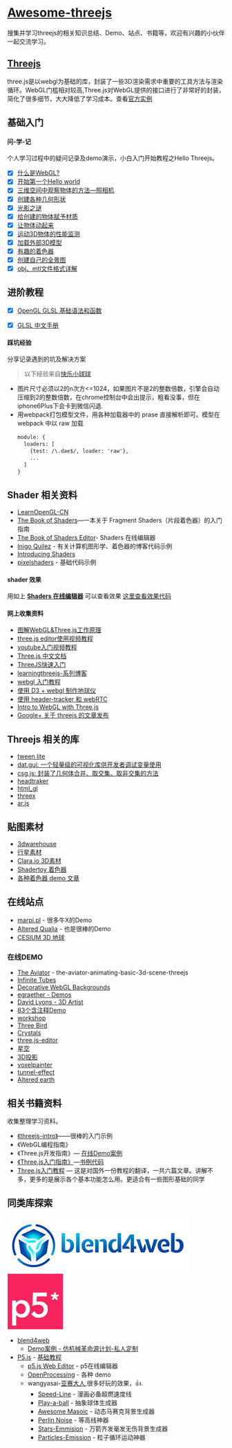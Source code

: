 # [Awesome-threejs](https://github.com/zyj1022/awesome-threejs/)
搜集并学习threejs的相关知识总结、Demo、站点、书籍等，欢迎有兴趣的小伙伴一起交流学习。

## [Threejs](https://threejs.org)

three.js是以webgl为基础的库，封装了一些3D渲染需求中重要的工具方法与渲染循环。WebGL门槛相对较高,Three.js对WebGL提供的接口进行了非常好的封装，简化了很多细节，大大降低了学习成本。查看[官方实例](https://threejs.org/examples/)


## 基础入门

#### 问-学-记

个人学习过程中的疑问记录及demo演示，小白入门开始教程之Hello Threejs。

- [x] [什么是WebGL?](./docs/what-webgl.md)
- [x] [开始第一个Hello world](./docs/hello-world.md)
- [x] [三维空间中观察物体的方法—照相机](./docs/hello-camera.md)
- [x] [创建各种几何形状](./docs/hello-geometry.md)
- [x] [光影之谜](./docs/hello-light.md)
- [x] [给创建的物体赋予材质](./docs/hello-material.md)
- [x] [让物体动起来](./docs/hello-tween.md)
- [x] [运动3D物体的性能监测](./docs/hello-stats.md)
- [x] [加载外部3D模型](./docs/hello-loader.md)
- [x] [有趣的着色器](./docs/hello-shaders.md)
- [x] [创建自己的全景图](./docs/hello-cubemap.md)
- [x] [obj、mtl文件格式详解](./docs/hello-obj-mtl.md)

## 进阶教程

- [x] [OpenGL GLSL 基础语法和函数](./docs/glsl/glsl-syntax.md)
- [x] [GLSL 中文手册](./docs/glsl/glsl-cookbook.md)


#### 踩坑经验

分享记录遇到的坑及解决方案

> 以下经验来自[快乐小球球](https://zhuanlan.zhihu.com/p/25483816)

* 图片尺寸必须以2的n次方<=1024，如果图片不是2的整数倍数，引擎会自动压缩到2的整数倍数，在chrome控制台中会出提示，粗看没事，但在iphone6Plus下会卡到微信闪退.
* 用webpack打包模型文件，用各种加载器中的 prase 直接解析即可。模型在 webpack 中以 raw 加载
  ```
  module: {
    loaders: [
      {test: /\.dae$/, loader: 'raw'},
      ...
    ]
  }
  ```

## Shader 相关资料

* [LearnOpenGL-CN](https://learnopengl-cn.readthedocs.io/zh/latest/)
* [The Book of Shaders](https://thebookofshaders.com/?lan=ch)—一本关于 Fragment Shaders（片段着色器）的入门指南
* [The Book of Shaders Editor](http://editor.thebookofshaders.com)- Shaders 在线编辑器
* [Inigo Quilez](http://www.iquilezles.org/www/index.htm) - 有关计算机图形学、着色器的博客代码示例
* [Introducing Shaders](https://openframeworks.cc/ofBook/chapters/shaders.html)
* [pixelshaders](http://pixelshaders.com/) - 基础代码示例

#### shader 效果

用如上 **[Shaders 在线编辑器](http://editor.thebookofshaders.com)** 可以查看效果
[这里查看效果代码](./docs/glsl/glsl_shaders.md)

#### 网上收集资料

* [图解WebGL&Three.js工作原理](https://www.cnblogs.com/wanbo/p/6754066.html)
* [three.js editor使用视频教程](https://www.youtube.com/watch?v=rqn-KPnh3hM)
* [youtube入门视频教程](https://www.youtube.com/watch?v=biZgx45Mzqo&list=PL08jItIqOb2qyMOhtEUoLh100KpccQiRf&index=2)
* [Three.js 中文文档](http://techbrood.com/threejs/docs/)
* [ThreeJS快速入门](https://zhuanlan.zhihu.com/p/23272116)
* [learningthreejs-系列博客](http://learningthreejs.com)
* [webgl 入门教程](https://codepen.io/rachsmith/post/beginning-with-3d-webgl-pt-1-the-scene)
* [使用 D3 + webgl 制作地球仪](http://www.delimited.io/blog/2015/5/16/interactive-webgl-globes-with-threejs-and-d3)
* [使用 header-tracker 和 webRTC](http://learningthreejs.com/blog/2013/03/12/move-a-cube-with-your-head/)
* [Intro to WebGL with Three.js](http://davidscottlyons.com/threejs/presentations/frontporch14/#slide-0)
* [Google+ 关于 threejs 的文章发布](https://plus.google.com/+ThreejsOrg)


## Threejs 相关的库

* [tween lite](https://greensock.com/)
* [dat.gui: 一个轻量级的可视化库供开发者调试变量使用](https://github.com/dataarts/dat.gui)
* [csg.js: 封装了几何体合并、取交集、取非交集的方法](http://evanw.github.io/csg.js/docs/)
* [headtraker](https://github.com/auduno/headtrackr)
* [html_gl](https://github.com/PixelsCommander/HTML-GL)
* [threex](http://www.threejsgames.com/extensions/)
* [ar.js](https://github.com/then/promise)

## 贴图素材

* [3dwarehouse](https://3dwarehouse.sketchup.com)
* [行星素材](http://planetpixelemporium.com/earth.html)
* [Clara.io 3D素材](https://clara.io/library)
* [Shadertoy 着色器](https://www.shadertoy.com)
* [各种着色器 demo 文章](http://www.iquilezles.org/www/index.htm)

## 在线站点

* [marpi.pl](https://demo.marpi.pl) - 很多牛X的Demo
* [Altered Qualia](http://alteredqualia.com/) - 也是很棒的Demo
* [CESIUM 3D 地球](http://cesiumjs.org/index.html)

### 在线DEMO

* [The Aviator](https://tympanus.net/codrops/2016/04/26/the-aviator-animating-basic-3d-scene-threejs/) - the-aviator-animating-basic-3d-scene-threejs
* [Infinite Tubes](https://tympanus.net/codrops/2017/05/09/infinite-tubes-with-three-js/)
* [Decorative WebGL Backgrounds](https://tympanus.net/codrops/2017/11/28/decorative-webgl-backgrounds/)
* [egraether - Demos](http://egraether.com)
* [David Lyons - 3D Artist](http://davidscottlyons.com)
* [83个含注释Demo](https://stemkoski.github.io/Three.js/)
* [workshop](http://workshop.chromeexperiments.com)
* [Three Bird](http://codepen.io/Yakudoo/pen/LVyJXw?editors=0010)
* [Crystals](http://codepen.io/aglosson/pen/rVyRGm?editors=0010)
* [three.js-editor](https://threejs.org/editor/)
* [星空](http://charliehoey.com/threejs-demos/our-galactic-neighborhood.html)
* [3D投影](https://threejs.org/examples/#webgl_materials_cubemap)
* [voxelpainter](https://threejs.org/examples/webgl_interactive_voxelpainter.html)
* [tunnel-effect](http://learningthreejs.com/blog/2012/01/11/tunnel-effect/)
* [Altered earth](http://alteredqualia.com/xg/examples/earth_bathymetry.html)

## 相关书籍资料

收集整理学习资料。

* [《threejs-intro》](http://davidscottlyons.com/threejs-intro/#slide-1)——很棒的入门示例
* 《WebGL编程指南》
* 《Three.js开发指南》— [在线Demo案例](http://www.skyliu.top/three-js/)
* [《Three.js入门指南》](http://www.ituring.com.cn/book/1272)—[书例代码](http://zhangwenli.com/ThreeExample.js/)
* [Three.js入门教程](http://www.cnblogs.com/yiyezhai/category/447410.html) — 这是对国外一份教程的翻译，一共六篇文章。讲解不多，更多的是展示各个基本功能怎么用。更适合有一些图形基础的同学

## 同类库探索

![b4w](./docs/images/b4w.png)  ![p5.js](./docs/images/p5.png)

* [blend4web](https://github.com/TriumphLLC/Blend4Web)
   * [Demo案例 - 仿机械革命源计划-私人定制](http://zyj1022.github.io/demos/blend4web/index.html)
* [P5.js](https://p5js.org/zh-Hans/) - [基础教程](./docs/hello-p5.md)
   * [p5.js Web Editor](https://editor.p5js.org) - p5在线编辑器
   * [OpenProcessing](https://www.openprocessing.org/) - 各种 demo
   * wangyasai-[亚赛大人](https://github.com/wangyasai),很多好玩的效果，👍.
     - [Speed-Line](https://wangyasai.github.io/Speed-Line/) - 漫画必备超燃速度线
     - [Play-a-ball](https://wangyasai.github.io/Play-a-ball/) - 抽象球体生成器
     - [Awesome Masoic](https://wangyasai.github.io/Awesome-Masoic) - 动态马赛克背景生成器
     - [Perlin Noise](https://wangyasai.github.io/Perlin-Noise/) - 等高线神器
     - [Stars-Emmision](https://wangyasai.github.io/Stars-Emmision/) - 万箭齐发毫发无伤背景生成器
     - [Particles-Emission](https://wangyasai.github.io/Particles-Emission/) - 粒子循环运动神器

